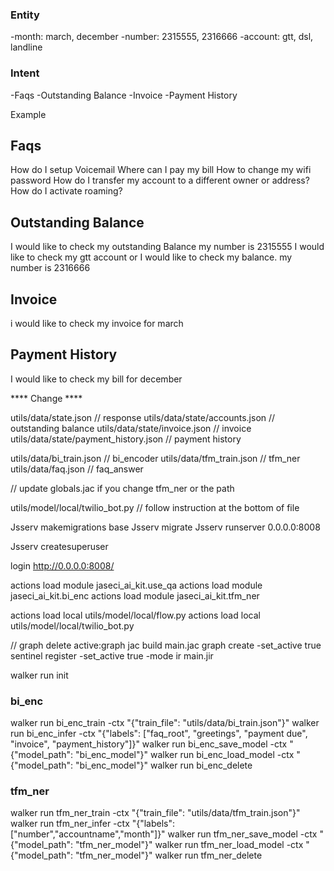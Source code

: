 ### Entity 

-month: march, december
-number: 2315555, 2316666
-account: gtt, dsl, landline

### Intent

-Faqs
-Outstanding Balance
-Invoice
-Payment History



Example 

## Faqs

How do I setup Voicemail
Where can I pay my bill
How to change my wifi password
How do I transfer my account to a different owner or address?
How do I activate roaming?

## Outstanding Balance

I would like to check my outstanding Balance
my number is 2315555
I would like to check my gtt account
or
I would like to check my balance. my number is 2316666

## Invoice
i would like to check my invoice for march


## Payment History
I would like to check my bill for december




**** Change ****

utils/data/state.json // response
utils/data/state/accounts.json // outstanding balance
utils/data/state/invoice.json // invoice
utils/data/state/payment_history.json // payment history

utils/data/bi_train.json // bi_encoder
utils/data/tfm_train.json // tfm_ner
utils/data/faq.json // faq_answer

// update globals.jac if you change tfm_ner or the path

utils/model/local/twilio_bot.py // follow instruction at the bottom of file


Jsserv makemigrations base
Jsserv migrate
Jsserv runserver 0.0.0.0:8008

Jsserv createsuperuser

login http://0.0.0.0:8008/

actions load module jaseci_ai_kit.use_qa
actions load module jaseci_ai_kit.bi_enc
actions load module jaseci_ai_kit.tfm_ner

actions load local utils/model/local/flow.py
actions load local utils/model/local/twilio_bot.py

// graph delete active:graph
jac build main.jac
graph create -set_active true
sentinel register -set_active true -mode ir main.jir

walker run init



### bi_enc
walker run bi_enc_train -ctx "{\"train_file\": \"utils/data/bi_train.json\"}"
walker run bi_enc_infer -ctx "{\"labels\": [\"faq_root\", \"greetings\", \"payment due\", \"invoice\", \"payment_history\"]}"
walker run bi_enc_save_model -ctx "{\"model_path\": \"bi_enc_model\"}"
walker run bi_enc_load_model -ctx "{\"model_path\": \"bi_enc_model\"}"
walker run bi_enc_delete


### tfm_ner
walker run tfm_ner_train -ctx "{\"train_file\": \"utils/data/tfm_train.json\"}"
walker run tfm_ner_infer -ctx "{\"labels\": [\"number\",\"accountname\",\"month\"]}"
walker run tfm_ner_save_model -ctx "{\"model_path\": \"tfm_ner_model\"}"
walker run tfm_ner_load_model -ctx "{\"model_path\": \"tfm_ner_model\"}"
walker run tfm_ner_delete



